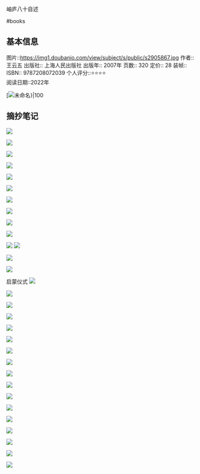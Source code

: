 ---
---

岫庐八十自述

#books 

## 基本信息

图片::https://img1.doubanio.com/view/subject/s/public/s2905867.jpg 
作者:: 王云五
出版社:: 上海人民出版社
出版年:: 2007年
页数:: 320
定价:: 28
装帧:: 
ISBN:: 9787208072039
个人评分::⭐⭐⭐⭐  
阅读日期::2022年

 [![未命名}|100](https://img1.doubanio.com/view/subject/s/public/s2905867.jpg )

## 摘抄笔记
![](photo/Pasted%20image%2020220602204049.png)

![](photo/Pasted%20image%2020220602204447.png)

![](photo/Pasted%20image%2020220602205402.png)

![](photo/Pasted%20image%2020220602205506.png)

![](photo/Pasted%20image%2020220602205941.png)

![](photo/Pasted%20image%2020220602210323.png)

![](photo/Pasted%20image%2020220602210436.png)

![](photo/Pasted%20image%2020220602214355.png)

![](photo/Pasted%20image%2020220602210548.png)

![](photo/Pasted%20image%2020220602210952.png)

![](photo/Pasted%20image%2020220602211305.png)
![](photo/Pasted%20image%2020220602211347.png)

![](photo/Pasted%20image%2020220602211513.png)

![](photo/Pasted%20image%2020220602211840.png)

启蒙仪式
![](photo/Pasted%20image%2020220602212415.png)


![](photo/Pasted%20image%2020220602213719.png)

![](photo/Pasted%20image%2020220602213854.png)

![](photo/Pasted%20image%2020220602214139.png)

![](photo/Pasted%20image%2020220602215745.png)

![](photo/Pasted%20image%2020220602215923.png)

![](photo/Pasted%20image%2020220602220059.png)

![](photo/Pasted%20image%2020220602221017.png)

![](photo/Pasted%20image%2020220602225303.png)

![](photo/Pasted%20image%2020220602230204.png)


![](photo/Pasted%20image%2020220602230254.png)

![](photo/Pasted%20image%2020220602230328.png)

![](photo/Pasted%20image%2020220602230658.png)

![](photo/Pasted%20image%2020220602231942.png)

![](photo/Pasted%20image%2020220603085715.png)

![](photo/Pasted%20image%2020220603085840.png)

![](photo/Pasted%20image%2020220603085920.png)